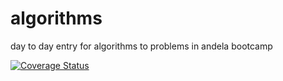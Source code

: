 # algorithms
day to day entry for algorithms to problems in andela bootcamp

[![Coverage Status](https://coveralls.io/repos/github/emrys8/algorithms/badge.svg?branch=master)](https://coveralls.io/github/emrys8/algorithms?branch=master)
